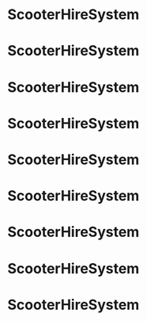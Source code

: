 # ScooterHireSystem
# ScooterHireSystem
# ScooterHireSystem
# ScooterHireSystem
# ScooterHireSystem
# ScooterHireSystem
# ScooterHireSystem
# ScooterHireSystem
# ScooterHireSystem
